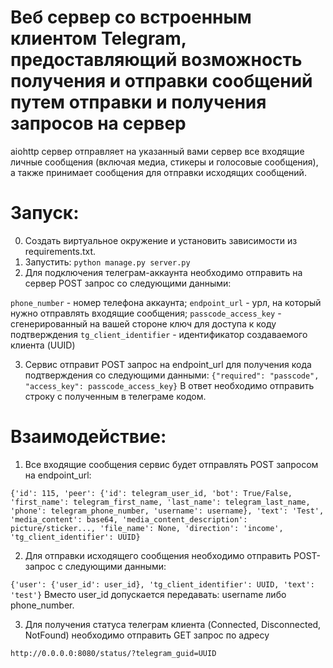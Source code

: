 
# Веб сервер со встроенным клиентом Telegram, предоставляющий возможность получения и отправки сообщений путем отправки и получения запросов на сервер


aiohttp сервер отправляет на указанный вами сервер все входящие личные сообщения (включая медиа, стикеры и голосовые сообщения), а также принимает сообщения для отправки исходящих сообщений. 

# Запуск:
0. Создать виртуальное окружение и установить зависимости из requirements.txt.
1. Запустить: 
`python manage.py server.py`
2. Для подключения телеграм-аккаунта необходимо отправить на сервер POST запрос со следующими данными:

`phone_number` - номер телефона аккаунта;
`endpoint_url` - урл, на который нужно отправлять входящие сообщения;
`passcode_access_key` - сгенерированный на вашей стороне ключ для доступа к коду подтверждения
`tg_client_identifier` - идентификатор создаваемого клиента (UUID) 

3. Сервис отправит POST запрос на endpoint_url для получения кода подтверждения со следующими данными:
`{"required": "passcode", "access_key": passcode_access_key}`
В ответ необходимо отправить строку с полученным в телеграме кодом. 

# Взаимодействие: 

1. Все входящие сообщения сервис будет отправлять POST запросом на endpoint_url:

`{'id': 115, 'peer': {'id': telegram_user_id, 'bot': True/False, 'first_name': telegram_first_name, 'last_name': telegram_last_name, 'phone': telegram_phone_number, 'username': username}, 'text': 'Test', 'media_content': base64, 'media_content_description': picture/sticker..., 'file_name': None, 'direction': 'income', 'tg_client_identifier': UUID}`

2. Для отправки исходящего сообщения необходимо отправить POST-запрос с следующими данными:

`{'user': {'user_id': user_id}, 'tg_client_identifier': UUID, 'text': 'test'}`
Вместо user_id допускается передавать: username либо phone_number.

3. Для получения статуса телеграм клиента (Connected, Disconnected, NotFound) необходимо отправить GET запрос по адресу

`http://0.0.0.0:8080/status/?telegram_guid=UUID`
